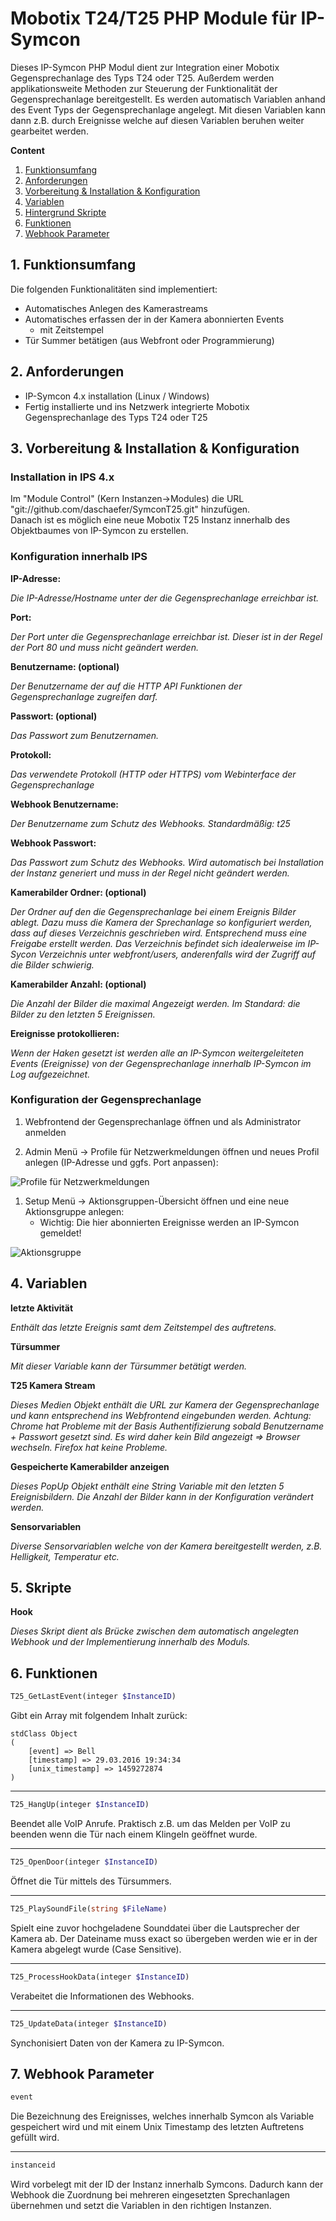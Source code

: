 Mobotix T24/T25 PHP Module für IP-Symcon
===
Dieses IP-Symcon PHP Modul dient zur Integration einer Mobotix Gegensprechanlage des Typs T24 oder T25.
Außerdem werden applikationsweite Methoden zur Steuerung der Funktionalität der Gegensprechanlage bereitgestellt.
Es werden automatisch Variablen anhand des Event Typs der Gegensprechanlage angelegt. Mit diesen Variablen kann dann z.B. durch Ereignisse welche auf diesen Variablen beruhen weiter gearbeitet werden.

**Content**

1. [Funktionsumfang](#1-funktionsumfang)
2. [Anforderungen](#2-anforderungen)
3. [Vorbereitung & Installation & Konfiguration](#3-vorbereitung--installation--konfiguration)
4. [Variablen](#4-variablen)
5. [Hintergrund Skripte](#5-hintergrund-skripte)
6. [Funktionen](#6-funktionen)
6. [Webhook Parameter](#7-webhook-parameter)

## 1. Funktionsumfang  
Die folgenden Funktionalitäten sind implementiert:
- Automatisches Anlegen des Kamerastreams
- Automatisches erfassen der in der Kamera abonnierten Events
  - mit Zeitstempel
- Tür Summer betätigen (aus Webfront oder Programmierung)

## 2. Anforderungen

- IP-Symcon 4.x installation (Linux / Windows)
- Fertig installierte und ins Netzwerk integrierte Mobotix Gegensprechanlage des Typs T24 oder T25

## 3. Vorbereitung & Installation & Konfiguration

### Installation in IPS 4.x
Im "Module Control" (Kern Instanzen->Modules) die URL "git://github.com/daschaefer/SymconT25.git" hinzufügen.  
Danach ist es möglich eine neue Mobotix T25 Instanz innerhalb des Objektbaumes von IP-Symcon zu erstellen.

### Konfiguration innerhalb IPS
**IP-Adresse:**

*Die IP-Adresse/Hostname unter der die Gegensprechanlage erreichbar ist.*

**Port:**

*Der Port unter die Gegensprechanlage erreichbar ist. Dieser ist in der Regel der Port 80 und muss nicht geändert werden.*

**Benutzername: (optional)**

*Der Benutzername der auf die HTTP API Funktionen der Gegensprechanlage zugreifen darf.*

**Passwort: (optional)**

*Das Passwort zum Benutzernamen.*

**Protokoll:**

*Das verwendete Protokoll (HTTP oder HTTPS) vom Webinterface der Gegensprechanlage*

**Webhook Benutzername:**

*Der Benutzername zum Schutz des Webhooks. Standardmäßig: t25*

**Webhook Passwort:**

*Das Passwort zum Schutz des Webhooks. Wird automatisch bei Installation der Instanz generiert und muss in der Regel nicht geändert werden.*

**Kamerabilder Ordner: (optional)**

*Der Ordner auf den die Gegensprechanlage bei einem Ereignis Bilder ablegt. Dazu muss die Kamera der Sprechanlage so konfiguriert werden, dass auf dieses Verzeichnis geschrieben wird. Entsprechend muss eine Freigabe erstellt werden.
Das Verzeichnis befindet sich idealerweise im IP-Sycon Verzeichnis unter webfront/users, anderenfalls wird der Zugriff auf die Bilder schwierig.*

**Kamerabilder Anzahl: (optional)**

*Die Anzahl der Bilder die maximal Angezeigt werden. Im Standard: die Bilder zu den letzten 5 Ereignissen.*

**Ereignisse protokollieren:**

*Wenn der Haken gesetzt ist werden alle an IP-Symcon weitergeleiteten Events (Ereignisse) von der Gegensprechanlage innerhalb IP-Symcon im Log aufgezeichnet.*


### Konfiguration der Gegensprechanlage

1. Webfrontend der Gegensprechanlage öffnen und als Administrator anmelden

1. Admin Menü -> Profile für Netzwerkmeldungen öffnen und neues Profil anlegen (IP-Adresse und ggfs. Port anpassen):

![Profile für Netzwerkmeldungen](images/1_Profile_für_Netzwerkmeldungen.png?raw=true "Profile für Netzwerkmeldungen")

1. Setup Menü -> Aktionsgruppen-Übersicht öffnen und eine neue Aktionsgruppe anlegen:
	- Wichtig: Die hier abonnierten Ereignisse werden an IP-Symcon gemeldet!

![Aktionsgruppe](images/2_Aktionsgruppe.png?raw=true "Aktionsgruppe")

## 4. Variablen
**letzte Aktivität**

*Enthält das letzte Ereignis samt dem Zeitstempel des auftretens.*

**Türsummer**

*Mit dieser Variable kann der Türsummer betätigt werden.*

**T25 Kamera Stream**

*Dieses Medien Objekt enthält die URL zur Kamera der Gegensprechanlage und kann entsprechend ins Webfrontend eingebunden werden.
Achtung: Chrome hat Probleme mit der Basis Authentifizierung sobald Benutzername + Passwort gesetzt sind. Es wird daher kein Bild angezeigt => Browser wechseln. Firefox hat keine Probleme.*

**Gespeicherte Kamerabilder anzeigen**

*Dieses PopUp Objekt enthält eine String Variable mit den letzten 5 Ereignisbildern. Die Anzahl der Bilder kann in der Konfiguration verändert werden.*

**Sensorvariablen**

*Diverse Sensorvariablen welche von der Kamera bereitgestellt werden, z.B. Helligkeit, Temperatur etc.*

## 5. Skripte

**Hook**

*Dieses Skript dient als Brücke zwischen dem automatisch angelegten Webhook und der Implementierung innerhalb des Moduls.*

## 6. Funktionen

```php
T25_GetLastEvent(integer $InstanceID)
```
Gibt ein Array mit folgendem Inhalt zurück:
```
stdClass Object
(
    [event] => Bell
    [timestamp] => 29.03.2016 19:34:34
    [unix_timestamp] => 1459272874
)
```

---
```php
T25_HangUp(integer $InstanceID)
```
Beendet alle VoIP Anrufe. Praktisch z.B. um das Melden per VoIP zu beenden wenn die Tür nach einem Klingeln geöffnet wurde.

---
```php
T25_OpenDoor(integer $InstanceID)
```
Öffnet die Tür mittels des Türsummers.

---
```php
T25_PlaySoundFile(string $FileName)
```
Spielt eine zuvor hochgeladene Sounddatei über die Lautsprecher der Kamera ab. Der Dateiname muss exact so übergeben werden wie er in der Kamera abgelegt wurde (Case Sensitive).

---
```php
T25_ProcessHookData(integer $InstanceID)
```
Verabeitet die Informationen des Webhooks.

---
```php
T25_UpdateData(integer $InstanceID)
```
Synchonisiert Daten von der Kamera zu IP-Symcon.

## 7. Webhook Parameter
```html
event
```
Die Bezeichnung des Ereignisses, welches innerhalb Symcon als Variable gespeichert wird und mit einem Unix Timestamp des letzten Auftretens gefüllt wird.

---
```html
instanceid
```
Wird vorbelegt mit der ID der Instanz innerhalb Symcons. Dadurch kann der Webhook die Zuordnung bei mehreren eingesetzten Sprechanlagen übernehmen und setzt die Variablen in den richtigen Instanzen.

